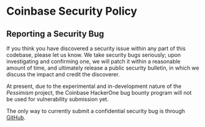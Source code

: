 # Coinbase Security Policy

## Reporting a Security Bug
If you think you have discovered a security issue within any part of this codebase, please let us know. We take security bugs seriously; upon investigating and confirming one, we will patch it within a reasonable amount of time, and ultimately release a public security bulletin, in which we discuss the impact and credit the discoverer.

At present, due to the experimental and in-development nature of the _Pessimism_ project, the Coinbase HackerOne bug bounty program will not be used for vulnerability submission yet. 

The only way to currently submit a confidential security bug is through [GitHub](https://github.com/base-org/pessimism/security/advisories).
